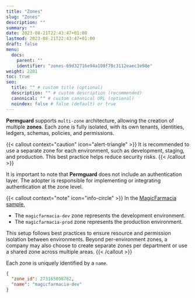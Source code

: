 ```yaml
---
title: "Zones"
slug: "Zones"
description: ""
summary: ""
date: 2023-08-21T22:43:47+01:00
lastmod: 2023-08-21T22:43:47+01:00
draft: false
menu:
  docs:
    parent: ""
    identifier: "zones-69d32716e94a108f78c3112eaec3e98e"
weight: 2201
toc: true
seo:
  title: "" # custom title (optional)
  description: "" # custom description (recommended)
  canonical: "" # custom canonical URL (optional)
  noindex: false # false (default) or true
---
```

**Permguard** supports `multi-zone` architecture, allowing the creation of multiple **zones**.
Each zone is fully isolated, with its own tenants, identities, ledgers, schemas, policies, and permissions.

{{< callout context="caution" icon="alert-triangle" >}}
It is recommended to use a separate zone for each environment, such as development, staging, and production.
This best practice helps reduce security risks.
{{< /callout >}}

It is important to note that **Permguard** does not include an authentication layer.
The adopter is responsible for implementing or integrating authentication at the zone level.

{{< callout context="note" icon="info-circle" >}}
In the [MagicFarmacia sample](/docs/0.1.x/getting-started/hands-on-example/),

- The `magicfarmacia-dev` zone represents the development environment.
- The `magicfarmacia-prod` zone represents the production environment.

This setup follows best practices to ensure resource and permission isolation between environments.
Beyond per-environment zones, a company may also choose to create separate zones per department or use a shared zone across multiple areas.
{{< /callout >}}

Each zone is uniquely identified by a `name`.

```json
{
  "zone_id": 273165098782,
  "name": "magicfarmacia-dev"
}
```
